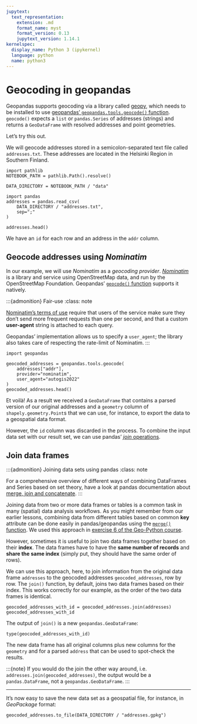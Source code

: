 ```yaml
---
jupytext:
  text_representation:
    extension: .md
    format_name: myst
    format_version: 0.13
    jupytext_version: 1.14.1
kernelspec:
  display_name: Python 3 (ipykernel)
  language: python
  name: python3
---
```


# Geocoding in geopandas

Geopandas supports geocoding via a library called
[geopy](http://geopy.readthedocs.io/), which needs to be installed to use
[geopandas’ `geopandas.tools.geocode()`
function](https://geopandas.org/en/stable/docs/user_guide/geocoding.html).
`geocode()` expects a `list` or `pandas.Series` of addresses (strings) and
returns a `GeoDataFrame` with resolved addresses and point geometries.

Let’s try this out.

We will geocode addresses stored in a semicolon-separated text file called
`addresses.txt`. These addresses are located in the Helsinki Region in Southern
Finland.

```{code-cell}
import pathlib
NOTEBOOK_PATH = pathlib.Path().resolve()

DATA_DIRECTORY = NOTEBOOK_PATH / "data"
```

```{code-cell}
import pandas
addresses = pandas.read_csv(
    DATA_DIRECTORY / "addresses.txt",
    sep=";"
)

addresses.head()
```

We have an `id` for each row and an address in the `addr` column.


## Geocode addresses using *Nominatim*

In our example, we will use *Nominatim* as a *geocoding provider*. [*Nominatim*](https://nominatim.org/) is a library and service using OpenStreetMap data, and run by the OpenStreetMap Foundation. Geopandas’
[`geocode()`
function](http://geopandas.org/reference/geopandas.tools.geocode.html) supports it natively.


:::{admonition} Fair-use
:class: note

[Nominatim’s terms of use](https://operations.osmfoundation.org/policies/nominatim/)
require that users of the service make sure they don’t send more frequent
requests than one per second, and that a custom **user-agent** string is
attached to each query.

Geopandas’ implementation allows us to specify a `user_agent`; the library also
takes care of respecting the rate-limit of Nominatim.
:::


```{code-cell}
import geopandas

geocoded_addresses = geopandas.tools.geocode(
    addresses["addr"],
    provider="nominatim",
    user_agent="autogis2022"
)
geocoded_addresses.head()
```

Et voilà! As a result we received a `GeoDataFrame` that contains a parsed
version of our original addresses and a `geometry` column of
`shapely.geometry.Point`s that we can use, for instance, to export the data to
a geospatial data format.

However, the `id` column was discarded in the process. To combine the input
data set with our result set, we can use pandas’ [*join*
operations](https://pandas.pydata.org/docs/user_guide/merging.html).


## Join data frames

:::{admonition} Joining data sets using pandas
:class: note

For a comprehensive overview of different ways of combining DataFrames and
Series based on set theory, have a look at pandas documentation about [merge,
join and
concatenate](https://pandas.pydata.org/pandas-docs/stable/user_guide/merging.html).
:::


Joining data from two or more data frames or tables is a common task in many
(spatial) data analysis workflows. As you might remember from our earlier
lessons, combining data from different tables based on common **key** attribute
can be done easily in pandas/geopandas using the [`merge()`
function](https://pandas.pydata.org/pandas-docs/stable/generated/pandas.DataFrame.merge.html).
We used this approach in [exercise 6 of the Geo-Python
course](https://geo-python-site.readthedocs.io/en/latest/lessons/L6/exercise-6.html#joining-data-from-one-dataframe-to-another).

However, sometimes it is useful to join two data frames together based on their
**index**. The data frames have to have the **same number of records** and
**share the same index** (simply put, they should have the same order of rows).

We can use this approach, here, to join information from the original data
frame `addresses` to the geocoded addresses `geocoded_addresses`, row by row.
The `join()` function, by default, joins two data frames based on their index.
This works correctly for our example, as the order of the two data frames is
identical.

```{code-cell}
geocoded_addresses_with_id = geocoded_addresses.join(addresses)
geocoded_addresses_with_id
```

The output of `join()` is a new `geopandas.GeoDataFrame`:

```{code-cell}
type(geocoded_addresses_with_id)
```

The new data frame has all original columns plus new columns for the `geometry`
and for a parsed `address` that can be used to spot-check the results.

:::{note}
If you would do the join the other way around, i.e. `addresses.join(geocoded_addresses)`, the output would be a `pandas.DataFrame`, not a `geopandas.GeoDataFrame`.
:::


---


It’s now easy to save the new data set as a geospatial file, for instance, in
*GeoPackage* format:

```{code-cell}
geocoded_addresses.to_file(DATA_DIRECTORY / "addresses.gpkg")
```
